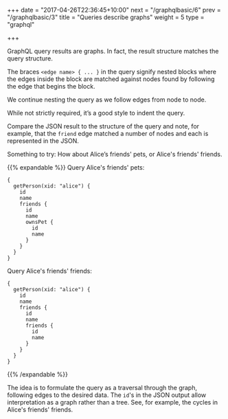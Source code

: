 +++
date = "2017-04-26T22:36:45+10:00"
next = "/graphqlbasic/6"
prev = "/graphqlbasic/3"
title = "Queries describe graphs"
weight = 5
type = "graphql"

+++

GraphQL query results are graphs.  In fact, the result structure matches the query structure.

The braces `<edge name> { ... }` in the query
signify nested blocks where the edges inside the block are matched against nodes found by following the edge that begins the block.

We continue nesting the query as we follow edges from node to node.

While not strictly required, it’s a good style to indent the query.

Compare the JSON result to the structure of the query and note, for example, that the `friend` edge matched a number of nodes and each is represented in the JSON.

Something to try: How about Alice’s friends' pets, or Alice's friends' friends.

{{% expandable %}}
Query Alice's friends' pets:

```
{
  getPerson(xid: "alice") {
    id
    name
    friends {
      id
      name
      ownsPet {
        id
        name
      }
    }
  }
}
```

Query Alice's friends' friends:
```
{
  getPerson(xid: "alice") {
    id
    name
    friends {
      id
      name
      friends {
        id
        name
      }
    }
  }
}
```  
{{% /expandable %}}


The idea is to formulate the query as a traversal through the graph, following edges to the desired data. The `id`'s in the JSON output allow interpretation as a graph rather than a tree. See, for example, the cycles in Alice's friends' friends.
